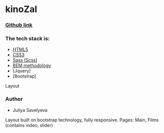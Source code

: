 # kinoZal
### [Github link](https://juliyasavelyeva.github.io/kinoZal/)

### The tech stack is:

- [HTML5](https://en.wikipedia.org/wiki/HTML5)
- [CSS3](https://en.wikipedia.org/wiki/Cascading_Style_Sheets)
- [Sass (Scss)](https://sass-lang.com/)
- [BEM methodology](https://en.bem.info/methodology/)
- [Jquery]
- [Bootstrap]

Layout 

### Author

- Juliya Savelyeva

Layout built on bootstrap technology, fully responsive.
Pages:
Main,
Films (contains video, slider)
